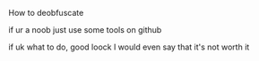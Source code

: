 How to deobfuscate

if ur a noob just use some tools on github 

if uk what to do, good loock I would even say that it's not worth it
